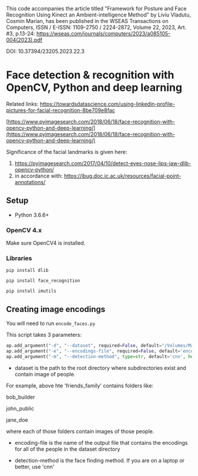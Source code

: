 This code accompanies the article titled "Framework for Posture and Face Recognition Using Kinect an Ambient-intelligence Method" by Liviu Vladutu, Cosmin Marian, has been published in the WSEAS Transactions on Computers, ISSN / E-ISSN: 1109-2750 / 2224-2872, Volume 22, 2023, Art. #3, p.13-24:
https://wseas.com/journals/computers/2023/a085105-004(2023).pdf
 

DOI: 10.37394/23205.2023.22.3
# Face detection & recognition with OpenCV, Python and deep learning
Related links:
https://towardsdatascience.com/using-linkedin-profile-pictures-for-facial-recognition-8be709e8fac

[https://www.pyimagesearch.com/2018/06/18/face-recognition-with-opencv-python-and-deep-learning/](https://www.pyimagesearch.com/2018/06/18/face-recognition-with-opencv-python-and-deep-learning/)

Significance of the facial landmarks is given here:
1) https://pyimagesearch.com/2017/04/10/detect-eyes-nose-lips-jaw-dlib-opencv-python/
2) in accordance with: https://ibug.doc.ic.ac.uk/resources/facial-point-annotations/

## Setup

- Python 3.6.6+ 

### OpenCV 4.x

Make sure OpenCV4 is installed.

### Libraries

`pip install dlib`

`pip install face_recognition`

`pip install imutils`

## Creating image encodings

You will need to run `encode_faces.py`

This script takes 3 parameters:
```python
ap.add_argument("-d", "--dataset", required=False, default="/Volumes/MacBackup/friends_family", help="path to input dataset directory")
ap.add_argument("-e", "--encodings-file", required=False, default='encodings/friends_family_encodings.pkl', help="path to serialized db of facial encodings")
ap.add_argument("-m", "--detection-method", type=str, default='cnn', help="face detection model to use: either 'hog' or 'cnn' ")

```
* dataset is the path to the root directory where subdirectories exist and contain image of people.

For example, above hte 'friends_family' contains folders like:

bob_builder

john_public

jane_doe

where each of those folders contain images of those people.

* encoding-file is the name of the output file that contains the encodings for all of the people in the dataset directory

* detection-method is the face finding method.  If you are on a laptop or better, use 'cnn'

